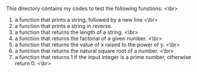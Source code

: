 This directory contains my codes to test the following funstions: <\br>
1. a function that prints a string, followed by a new line <\br>
2. a function that prints a string in reverse.
3. a function that returns the length of a string. <\br>
4. a function that returns the factorial of a given number. <\br>
5. a function that returns the value of x raised to the power of y. <\br>
6. a function that returns the natural square root of a number. <\br>
7. a function that returns 1 if the input integer is a prime number, otherwise return 0. <\br>

